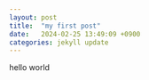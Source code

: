 ```yaml
---
layout: post
title:  "my first post"
date:   2024-02-25 13:49:09 +0900
categories: jekyll update
---
```

hello world
